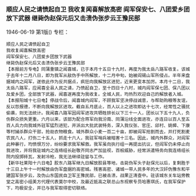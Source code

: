### 顺应人民之请愤起自卫  我收复闻喜解放高密  阎军保安七、八团爱乡团放下武器  继毙伪赵保元后又击溃伪张步云王豫民部

1946-06-19
第1版()
专栏：

    顺应人民之请愤起自卫
    我收复闻喜解放高密
    阎军保安七、八团爱乡团放下武器
    继毙伪赵保元后又击溃伪张步云王豫民部
    【本报前方专电】同蒲重镇之闻喜城，已于本月十五日十九时，再度为我太岳八路军收复。该城于去年十二月八日，即为我军从敌伪手中所解放，十二月中旬，始被阎锡山军所侵占。半年来盘据城内之阎军，遂依此作为反共据点，疯狂向我解放区进犯，近来更变本加厉。本月十二日，我太岳八路军，应闻喜全县人民之请，乃愤起自卫，至十四日十八时，城内阎军保七团、保八团以及爱乡团，全部放下武器，闻喜遂再度为我收复。全城人民，均热烈欢迎自己的解放者入城。
    【本报阳城十七日电】停战令后，闻喜城内阎军，不顾我军坚决停战诚意，与帮助购粮等友谊，反以怨报德，不断向我解放区进攻。截自五月底止，百人以上之进攻即达十七次，经常性之骚扰偷袭，则无法统计。我闻喜八路军因阎军进攻共牺牲排长以下三十一人，团长以下五十九人，负伤群众损失更重。六月以来，该部为配合蒋军向我汾南、同蒲沿线全面进攻，亦连日以百人至五百人兵力向我城外驻军猛烈进犯，并派出大批武装特务，深入我仪张、官庄、邱村、姚幛、下康等村捕杀群众干部，抢劫衣物粮食。城外群众小麦一百二十亩，即被阎军抢割而去，并打死割麦农民八人，打伤二十五人，抓走十六人，我驻军哨兵被暗害十三名。因此，城内外群众，对阎军此种暴行，均愤恨万分，纷纷要求我军解救。我军虽向执行组一再提出抗议，但阎军仍未停止向我进攻，并将我驻城内之连络组长赵敬齐同志严加监视，百般威胁，经常派遣特务向我连络组长院内投掷砖瓦，发射冷枪，我无法继续驻留与工作。
    【新华社莱阳十六日电】胶东八路军继九日解放胶县等地，击毙伪军头子赵保元以后，复剩胜于十三日上午十一时解放由伪军盘据的高密城。残害高密、诸城一带人民多年的大汉奸伪豫东和平建国军张步云，及伪山东国民自卫军王豫民部，已被击溃，战果正清查中。驻该城东关车站旁教堂之高密小组美方代理代表莫尔中校，及最近抵高之联总山东视察专员哈惠琪氏，在我军保护下，均极安全，并已与我军取得密切联络。
